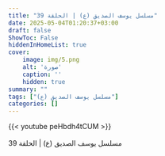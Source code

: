 ```yaml
---
title: "مسلسل يوسف الصديق (ع) | الحلقة 39"
date: 2025-05-04T01:20:37+03:00
draft: false
ShowToc: False
hiddenInHomeList: true
cover:
    image: img/5.png
    alt: 'صورة'
    caption: ''
    hidden: true
summary: ""
tags: ["مسلسل يوسف الصديق (ع)"]
categories: []
---
```


{{< youtube peHbdh4tCUM >}}  
 <br>
مسلسل يوسف الصديق (ع) | الحلقة 39